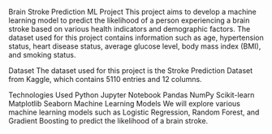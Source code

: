 Brain Stroke Prediction ML Project
This project aims to develop a machine learning model to predict the likelihood of a person experiencing a brain stroke based on various health indicators and demographic factors. The dataset used for this project contains information such as age, hypertension status, heart disease status, average glucose level, body mass index (BMI), and smoking status.

Dataset
The dataset used for this project is the Stroke Prediction Dataset from Kaggle, which contains 5110 entries and 12 columns.

Technologies Used
Python
Jupyter Notebook
Pandas
NumPy
Scikit-learn
Matplotlib
Seaborn
Machine Learning Models
We will explore various machine learning models such as Logistic Regression, Random Forest, and Gradient Boosting to predict the likelihood of a brain stroke.
